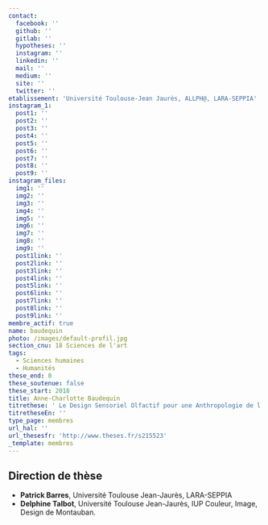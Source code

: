 ```yaml
---
contact:
  facebook: ''
  github: ''
  gitlab: ''
  hypotheses: ''
  instagram: ''
  linkedin: ''
  mail: ''
  medium: ''
  site: ''
  twitter: ''
etablissement: 'Université Toulouse-Jean Jaurès, ALLPH@, LARA-SEPPIA'
instagram_1:
  post1: ''
  post2: ''
  post3: ''
  post4: ''
  post5: ''
  post6: ''
  post7: ''
  post8: ''
  post9: ''
instagram_files:
  img1: ''
  img2: ''
  img3: ''
  img4: ''
  img5: ''
  img6: ''
  img7: ''
  img8: ''
  img9: ''
  post1link: ''
  post2link: ''
  post3link: ''
  post4link: ''
  post5link: ''
  post6link: ''
  post7link: ''
  post8link: ''
  post9link: ''
membre_actif: true
name: baudequin
photo: /images/default-profil.jpg
section_cnu: 18 Sciences de l'art
tags:
  - Sciences humaines
  - Humanités
these_end: 0
these_soutenue: false
these_start: 2018
title: Anne-Charlotte Baudequin
titrethese: ' Le Design Sensoriel Olfactif pour une Anthropologie de l''Espace'
titretheseEn: ''
type_page: membres
url_hal: ''
url_thesesfr: 'http://www.theses.fr/s215523'
_template: membres
---
```


## Direction de thèse

* **Patrick Barres**, Université Toulouse Jean-Jaurès, LARA-SEPPIA
* **Delphine Talbot**, Université Toulouse Jean-Jaurès, IUP Couleur, Image, Design de Montauban.
